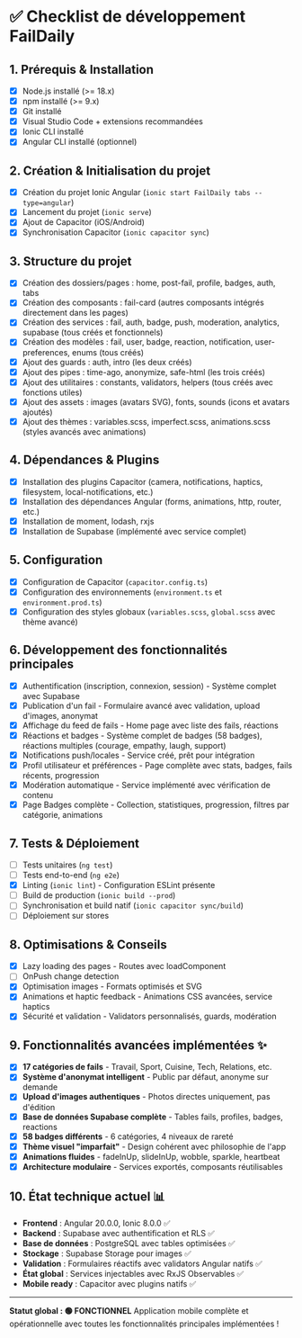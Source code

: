 # ✅ Checklist de développement FailDaily

## 1. Prérequis & Installation
- [x] Node.js installé (>= 18.x)
- [x] npm installé (>= 9.x)
- [x] Git installé
- [x] Visual Studio Code + extensions recommandées
- [x] Ionic CLI installé
- [x] Angular CLI installé (optionnel)

## 2. Création & Initialisation du projet
- [x] Création du projet Ionic Angular (`ionic start FailDaily tabs --type=angular`)
- [x] Lancement du projet (`ionic serve`)
- [x] Ajout de Capacitor (iOS/Android)
- [x] Synchronisation Capacitor (`ionic capacitor sync`)

## 3. Structure du projet
- [x] Création des dossiers/pages : home, post-fail, profile, badges, auth, tabs
- [x] Création des composants : fail-card (autres composants intégrés directement dans les pages)
- [x] Création des services : fail, auth, badge, push, moderation, analytics, supabase (tous créés et fonctionnels)
- [x] Création des modèles : fail, user, badge, reaction, notification, user-preferences, enums (tous créés)
- [x] Ajout des guards : auth, intro (les deux créés)
- [x] Ajout des pipes : time-ago, anonymize, safe-html (les trois créés)
- [x] Ajout des utilitaires : constants, validators, helpers (tous créés avec fonctions utiles)
- [x] Ajout des assets : images (avatars SVG), fonts, sounds (icons et avatars ajoutés)
- [x] Ajout des thèmes : variables.scss, imperfect.scss, animations.scss (styles avancés avec animations)

## 4. Dépendances & Plugins
- [x] Installation des plugins Capacitor (camera, notifications, haptics, filesystem, local-notifications, etc.)
- [x] Installation des dépendances Angular (forms, animations, http, router, etc.)
- [x] Installation de moment, lodash, rxjs
- [x] Installation de Supabase (implémenté avec service complet)

## 5. Configuration
- [x] Configuration de Capacitor (`capacitor.config.ts`)
- [x] Configuration des environnements (`environment.ts` et `environment.prod.ts`)
- [x] Configuration des styles globaux (`variables.scss`, `global.scss` avec thème avancé)

## 6. Développement des fonctionnalités principales
- [x] Authentification (inscription, connexion, session) - Système complet avec Supabase
- [x] Publication d'un fail - Formulaire avancé avec validation, upload d'images, anonymat
- [x] Affichage du feed de fails - Home page avec liste des fails, réactions
- [x] Réactions et badges - Système complet de badges (58 badges), réactions multiples (courage, empathy, laugh, support)
- [x] Notifications push/locales - Service créé, prêt pour intégration
- [x] Profil utilisateur et préférences - Page complète avec stats, badges, fails récents, progression
- [x] Modération automatique - Service implémenté avec vérification de contenu
- [x] Page Badges complète - Collection, statistiques, progression, filtres par catégorie, animations

## 7. Tests & Déploiement
- [ ] Tests unitaires (`ng test`)
- [ ] Tests end-to-end (`ng e2e`)
- [x] Linting (`ionic lint`) - Configuration ESLint présente
- [ ] Build de production (`ionic build --prod`)
- [ ] Synchronisation et build natif (`ionic capacitor sync/build`)
- [ ] Déploiement sur stores

## 8. Optimisations & Conseils
- [x] Lazy loading des pages - Routes avec loadComponent
- [ ] OnPush change detection
- [x] Optimisation images - Formats optimisés et SVG
- [x] Animations et haptic feedback - Animations CSS avancées, service haptics
- [x] Sécurité et validation - Validators personnalisés, guards, modération

## 9. Fonctionnalités avancées implémentées ✨
- [x] **17 catégories de fails** - Travail, Sport, Cuisine, Tech, Relations, etc.
- [x] **Système d'anonymat intelligent** - Public par défaut, anonyme sur demande
- [x] **Upload d'images authentiques** - Photos directes uniquement, pas d'édition
- [x] **Base de données Supabase complète** - Tables fails, profiles, badges, reactions
- [x] **58 badges différents** - 6 catégories, 4 niveaux de rareté
- [x] **Thème visuel "imparfait"** - Design cohérent avec philosophie de l'app
- [x] **Animations fluides** - fadeInUp, slideInUp, wobble, sparkle, heartbeat
- [x] **Architecture modulaire** - Services exportés, composants réutilisables

## 10. État technique actuel 📊
- **Frontend** : Angular 20.0.0, Ionic 8.0.0 ✅
- **Backend** : Supabase avec authentification et RLS ✅  
- **Base de données** : PostgreSQL avec tables optimisées ✅
- **Stockage** : Supabase Storage pour images ✅
- **Validation** : Formulaires réactifs avec validators Angular natifs ✅
- **État global** : Services injectables avec RxJS Observables ✅
- **Mobile ready** : Capacitor avec plugins natifs ✅

---

**Statut global : 🟢 FONCTIONNEL** 
Application mobile complète et opérationnelle avec toutes les fonctionnalités principales implémentées !
